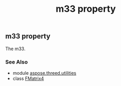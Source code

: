 ﻿---
title: m33 property
second_title: Aspose.3D for Python via .NET API References
description: 
type: docs
weight: 220
url: /python-net/aspose.threed.utilities/fmatrix4/m33/
is_root: false
---

## m33 property


The m33.

### See Also
* module [aspose.threed.utilities](../../)
* class [FMatrix4](/3d/python-net/aspose.threed.utilities/fmatrix4)
